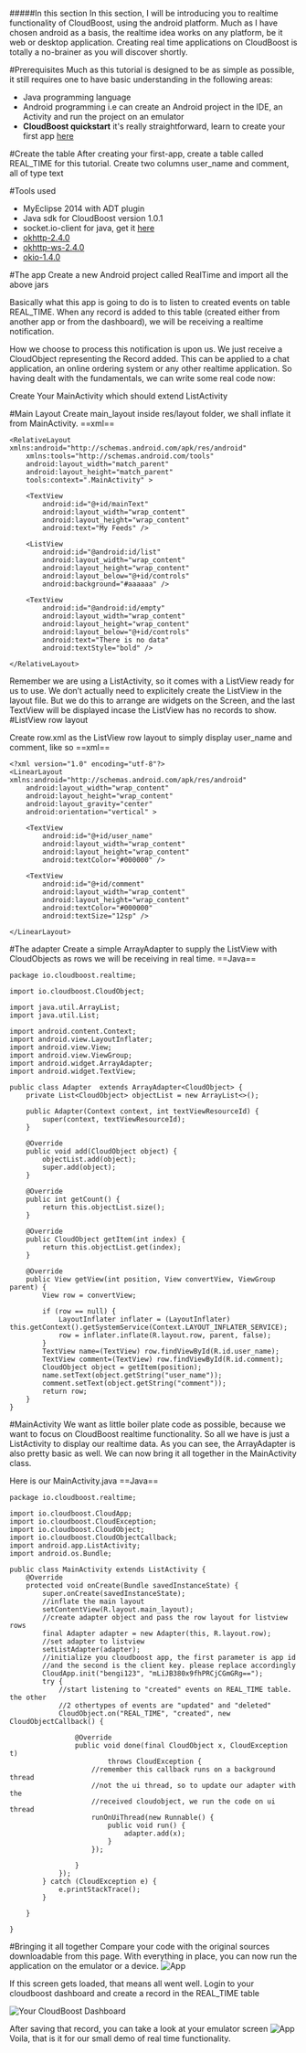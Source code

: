 #####In this section
In this section, I will be introducing you to realtime functionality of CloudBoost, using the android platform. Much as I have chosen android as a basis, the realtime idea works on any platform, be it web or desktop application.
Creating real time applications on CloudBoost is totally a no-brainer as you will discover shortly.

#Prerequisites
Much as this tutorial is designed to be as simple as possible, it still requires one to have basic understanding in the following areas:

* <span class="tut-snippet">Java</span> programming language
* <span class="tut-snippet">Android</span> programming i.e can create an <span class="tut-snippet">Android</span> project in the IDE, an <span class="tut-snippet">Activity</span> and run the project on an emulator
* **CloudBoost quickstart** it's really straightforward, learn to create your first app [here](https://tutorials.cloudboost.io/en/gettingstarted/yourfirstapp)


#Create the table
After creating your first-app, create a table called <span class="tut-snippet">REAL_TIME</span> for this tutorial. Create two columns <span class="tut-snippet">user_name</span> and <span class="tut-snippet">comment</span>, all of type <span class="tut-snippet">text</span>

#Tools used

* MyEclipse 2014 with ADT plugin
* Java sdk for CloudBoost version 1.0.1
* socket.io-client for java, get it [here](https://github.com/egimaben/socket.io-client)
* [okhttp-2.4.0](http://mvnrepository.com/artifact/com.squareup.okhttp/okhttp/2.4.0)
* [okhttp-ws-2.4.0](http://grepcode.com/snapshot/repo1.maven.org/maven2/com.squareup.okhttp/okhttp-ws/2.4.0/)
* [okio-1.4.0](http://grepcode.com/snapshot/repo1.maven.org/maven2/com.squareup.okio/okio/1.4.0/)

#The app
Create a new <span class="tut-snippet">Android</span> project called <span class="tut-snippet">RealTime</span> and import all the above jars

Basically what this app is going to do is to listen to <span class="tut-snippet">created</span> events on  table <span class="tut-snippet">REAL_TIME</span>. When any record is added to this table (created either from another app or from the dashboard), we will be receiving a realtime notification.

How we choose to process this notification is upon us. We just receive a <span class="tut-snippet">CloudObject</span> representing the <span class="tut-snippet">Record</span> added.
This can be applied to a chat application, an online ordering system or any other realtime application.
So having dealt with the fundamentals, we can write some real code now:

Create Your <span class="tut-snippet">MainActivity</span> which should extend <span class="tut-snippet">ListActivity</span>

#Main Layout
Create <span class="tut-snippet">main_layout</span> inside <span class="tut-snippet">res/layout</span> folder, we shall inflate it from <span class="tut-snippet">MainActivity</span>.
==xml==
<span class="xml-lines" data-query="main_layout">
```
<RelativeLayout xmlns:android="http://schemas.android.com/apk/res/android"
    xmlns:tools="http://schemas.android.com/tools"
    android:layout_width="match_parent"
    android:layout_height="match_parent"
    tools:context=".MainActivity" >

    <TextView
        android:id="@+id/mainText"
        android:layout_width="wrap_content"
        android:layout_height="wrap_content"
        android:text="My Feeds" />

    <ListView
        android:id="@android:id/list"
        android:layout_width="wrap_content"
        android:layout_height="wrap_content"
        android:layout_below="@+id/controls"
        android:background="#aaaaaa" />

    <TextView
        android:id="@android:id/empty"
        android:layout_width="wrap_content"
        android:layout_height="wrap_content"
        android:layout_below="@+id/controls"
        android:text="There is no data"
        android:textStyle="bold" />

</RelativeLayout>

```
</span>
Remember we are using a <span class="tut-snippet">ListActivity</span>, so it comes with a <span class="tut-snippet">ListView</span> ready for us to use.  We don’t actually need to explicitely create the <span class="tut-snippet">ListView</span> in the layout file. But we do this to arrange are widgets on the Screen, and the last <span class="tut-snippet">TextView</span>  will be displayed incase the <span class="tut-snippet">ListView</span> has no records to show.
#ListView row layout

Create <span class="tut-snippet">row.xml</span>  as the <span class="tut-snippet">ListView</span> row layout to simply display user_name and comment, like so
==xml==
<span class="xml-lines" data-query="row_layout">
```
<?xml version="1.0" encoding="utf-8"?>
<LinearLayout xmlns:android="http://schemas.android.com/apk/res/android"
    android:layout_width="wrap_content"
    android:layout_height="wrap_content"
    android:layout_gravity="center"
    android:orientation="vertical" >

    <TextView
        android:id="@+id/user_name"
        android:layout_width="wrap_content"
        android:layout_height="wrap_content"
        android:textColor="#000000" />

    <TextView
        android:id="@+id/comment"
        android:layout_width="wrap_content"
        android:layout_height="wrap_content"
        android:textColor="#000000"
        android:textSize="12sp" />

</LinearLayout>

```
</span>

#The adapter
Create a simple <span class="tut-snippet">ArrayAdapter</span> to supply the <span class="tut-snippet">ListView</span> with <span class="tut-snippet">CloudObject</span>s as rows we will be receiving in real time.
==Java==
<span class="java-lines" data-query="adapter">
```
package io.cloudboost.realtime;

import io.cloudboost.CloudObject;

import java.util.ArrayList;
import java.util.List;

import android.content.Context;
import android.view.LayoutInflater;
import android.view.View;
import android.view.ViewGroup;
import android.widget.ArrayAdapter;
import android.widget.TextView;

public class Adapter  extends ArrayAdapter<CloudObject> {
    private List<CloudObject> objectList = new ArrayList<>();

    public Adapter(Context context, int textViewResourceId) {
        super(context, textViewResourceId);
    }

    @Override
    public void add(CloudObject object) {
    	objectList.add(object);
        super.add(object);
    }

    @Override
    public int getCount() {
        return this.objectList.size();
    }

    @Override
    public CloudObject getItem(int index) {
        return this.objectList.get(index);
    }

    @Override
    public View getView(int position, View convertView, ViewGroup parent) {
        View row = convertView;
        
        if (row == null) {
            LayoutInflater inflater = (LayoutInflater) this.getContext().getSystemService(Context.LAYOUT_INFLATER_SERVICE);
            row = inflater.inflate(R.layout.row, parent, false);
        } 
        TextView name=(TextView) row.findViewById(R.id.user_name);
        TextView comment=(TextView) row.findViewById(R.id.comment);
        CloudObject object = getItem(position);
        name.setText(object.getString("user_name"));
        comment.setText(object.getString("comment"));       
        return row;
    }
}

```
</span>

#MainActivity
We want as little boiler plate code as possible, because we want to focus on CloudBoost realtime functionality. So all we have is just a <span class="tut-snippet">ListActivity</span> to display our realtime data. As you can see, the <span class="tut-snippet">ArrayAdapter</span> is also pretty basic as well.
We can now bring it all together in the <span class="tut-snippet">MainActivity</span> class.
 
Here is our <span class="tut-snippet">MainActivity.java</span>
==Java==
<span class="java-lines" data-query="link">
```
package io.cloudboost.realtime;

import io.cloudboost.CloudApp;
import io.cloudboost.CloudException;
import io.cloudboost.CloudObject;
import io.cloudboost.CloudObjectCallback;
import android.app.ListActivity;
import android.os.Bundle;

public class MainActivity extends ListActivity {
	@Override
	protected void onCreate(Bundle savedInstanceState) {
		super.onCreate(savedInstanceState);
		//inflate the main layout
		setContentView(R.layout.main_layout);
		//create adapter object and pass the row layout for listview rows
		final Adapter adapter = new Adapter(this, R.layout.row);
		//set adapter to listview
		setListAdapter(adapter);
		//initialize you cloudboost app, the first parameter is app id 
		//and the second is the client key. please replace accordingly
		CloudApp.init("bengi123", "mLiJB380x9fhPRCjCGmGRg==");
		try {
			//start listening to "created" events on REAL_TIME table. the other 
			//2 othertypes of events are "updated" and "deleted"
			CloudObject.on("REAL_TIME", "created", new CloudObjectCallback() {

				@Override
				public void done(final CloudObject x, CloudException t)
						throws CloudException {
					//remember this callback runs on a background thread
					//not the ui thread, so to update our adapter with the
					//received cloudobject, we run the code on ui thread
					runOnUiThread(new Runnable() {
						public void run() {
							adapter.add(x);
						}
					});

				}
			});
		} catch (CloudException e) {
			e.printStackTrace();
		}

	}

}

```
</span>
#Bringing it all together
Compare your code with the original sources downloadable from this page. With everything in place, you can now run the application on the emulator or a device.

<img class="center-img" alt="App" src="https://www.dropbox.com/s/56ngv7g6pnjkahk/initialscreen.PNG?dl=0">

If this screen gets loaded, that means all went well.
Login to your cloudboost dashboard and create a record in the <span class="tut-snippet">REAL_TIME</span> table

<img class="full-length-img" alt="Your CloudBoost Dashboard" src="https://www.dropbox.com/s/jlw9uy3hy3xcg5n/dashboardcreate.PNG?dl=0">

After saving that record, you can take a look at your emulator screen
<img class="center-img" alt="App" src="https://www.dropbox.com/s/qkv8bgym4bj7ium/emulatorconfirm.png?dl=0">
Voila, that is it for our small demo of real time functionality.





